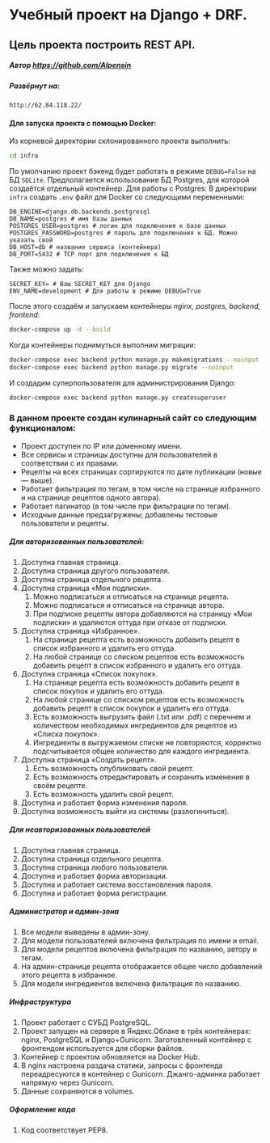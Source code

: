 # Учебный проект на Django + DRF.
## Цель проекта построить REST API.
##### _Автор https://github.com/Alpensin_
##### _Развёрнут на:_
```
http://62.84.118.22/
```
#### Для запуска проекта с помощью Docker:
Из корневой директории склонированного проекта выполнить:
```sh 
cd infra
```
По умолчанию проект бэкенд будет работать в режиме ```DEBUG=False``` на БД ```SQLite```.
Предполагается использование БД Postgres, для которой создаётся отдельный контейнер. Для работы с Postgres: 
В директории ```infra``` создать ```.env``` файл для Docker со следующими переменными:
```.env
DB_ENGINE=django.db.backends.postgresql
DB_NAME=postgres # имя базы данных
POSTGRES_USER=postgres # логин для подключения к базе данных
POSTGRES_PASSWORD=postgres # пароль для подключения к БД. Можно указать свой
DB_HOST=db # название сервиса (контейнера)
DB_PORT=5432 # TCP порт для подключения к БД
```
Также можно задать:
```.env
SECRET_KEY= # Ваш SECRET_KEY для Django
ENV_NAME=development # Для работы в режиме DEBUG=True
```
После этого создаём и запускаем контейнеры _nginx, postgres, backend, frontend_:
```sh
docker-compose up -d --build
```
Когда контейнеры поднимуться выполним миграции:
```sh
docker-compose exec backend python manage.py makemigrations --noinput
docker-compose exec backend python manage.py migrate --noinput
```
И создадим суперпользователя для администрирования Django:
```sh
docker-compose exec backend python manage.py createsuperuser
```
### В данном проекте создан кулинарный сайт со следующим функционалом:
- Проект доступен по IP или доменному имени.
- Все сервисы и страницы доступны для пользователей в соответствии с их правами.
- Рецепты на всех страницах сортируются по дате публикации (новые — выше).
- Работает фильтрация по тегам, в том числе на странице избранного и на странице рецептов одного автора).
- Работает пагинатор (в том числе при фильтрации по тегам).
- Исходные данные предзагружены; добавлены тестовые пользователи и рецепты.
##### Для авторизованных пользователей:
1. Доступна главная страница.
2. Доступна страница другого пользователя.
3. Доступна страница отдельного рецепта.
4. Доступна страница «Мои подписки».
   1. Можно подписаться и отписаться на странице рецепта.
   2. Можно подписаться и отписаться на странице автора.
   3. При подписке рецепты автора добавляются на страницу «Мои подписки» и удаляются оттуда при отказе от подписки.
5. Доступна страница «Избранное».
   1. На странице рецепта есть возможность добавить рецепт в список избранного и удалить его оттуда.
   2. На любой странице со списком рецептов есть возможность добавить рецепт в список избранного и удалить его оттуда.
6. Доступна страница «Список покупок».
   1. На странице рецепта есть возможность добавить рецепт в список покупок и удалить его оттуда.
   2. На любой странице со списком рецептов есть возможность добавить рецепт в список покупок и удалить его оттуда.
   3. Есть возможность выгрузить файл (.txt или .pdf) с перечнем и количеством необходимых ингредиентов для рецептов из «Списка покупок».
    4. Ингредиенты в выгружаемом списке не повторяются, корректно подсчитывается общее количество для каждого ингредиента.
7. Доступна страница «Создать рецепт».
    1. Есть возможность опубликовать свой рецепт.
    2. Есть возможность отредактировать и сохранить изменения в своём рецепте.
    3. Есть возможность удалить свой рецепт.
8. Доступна и работает форма изменения пароля.
9. Доступна возможность выйти из системы (разлогиниться).
##### Для неавторизованных пользователей
1. Доступна главная страница.
2. Доступна страница отдельного рецепта.
3. Доступна страница любого пользователя.
4. Доступна и работает форма авторизации.
5. Доступна и работает система восстановления пароля.
6. Доступна и работает форма регистрации.
##### Администратор и админ-зона
1. Все модели выведены в админ-зону.
2. Для модели пользователей включена фильтрация по имени и email.
3. Для модели рецептов включена фильтрация по названию, автору и тегам.
4. На админ-странице рецепта отображается общее число добавлений этого рецепта в избранное.
5. Для модели ингредиентов включена фильтрация по названию.
##### Инфраструктура
1. Проект работает с СУБД PostgreSQL.
2. Проект запущен на сервере в Яндекс.Облаке в трёх контейнерах: nginx, PostgreSQL и Django+Gunicorn. Заготовленный контейнер с фронтендом используется для сборки файлов.
3. Контейнер с проектом обновляется на Docker Hub.
4. В nginx настроена раздача статики, запросы с фронтенда переадресуются в контейнер с Gunicorn. Джанго-админка работает напрямую через Gunicorn.
5. Данные сохраняются в volumes.
##### Оформление кода
1. Код соответствует PEP8.
